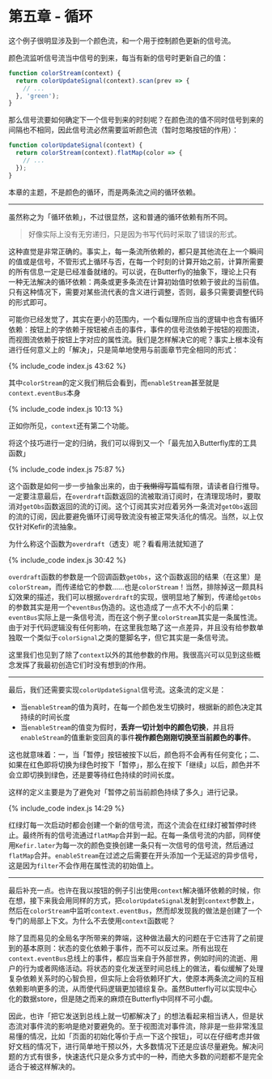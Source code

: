 # 第五章 - 循环

<div id="box"></div>

这个例子很明显涉及到一个颜色流，和一个用于控制颜色更新的信号流。

颜色流监听信号流当中信号的到来，每当有新的信号时更新自己的值：

```javascript
function colorStream(context) {
  return colorUpdateSignal(context).scan(prev => {
    // ...
  }, 'green');
}
```

那么信号流要如何确定下一个信号到来的时刻呢？在颜色流的值不同时信号到来的间隔也不相同，因此信号流必然需要监听颜色流（暂时忽略按钮的作用）：

```javascript
function colorUpdateSignal(context) {
  return colorStream(context).flatMap(color => {
    // ...
  });
}
```

本章的主题，不是颜色的循环，而是两条流之间的循环依赖。

----

虽然称之为「循环依赖」，不过很显然，这和普通的循环依赖有所不同。

> 好像实际上没有无穷递归，只是因为书写代码时采取了错误的形式。

这种直觉是非常正确的。事实上，每一条流所依赖的，都只是其他流在上一个瞬间的值或是信号，不管形式上循环与否，在每一个时刻的计算开始之前，计算所需要的所有信息一定是已经准备就绪的。可以说，在Butterfly的抽象下，理论上只有一种无法解决的循环依赖：两条或更多条流在计算初始值时依赖于彼此的当前值。只有这种情况下，需要对某些流代表的含义进行调整，否则，最多只需要调整代码的形式即可。

可能你已经发觉了，其实在更小的范围内，一个看似理所应当的逻辑中也含有循环依赖：按钮上的字依赖于按钮被点击的事件，事件的信号流依赖于按钮的视图流，而视图流依赖于按钮上字对应的属性流。我们是怎样解决它的呢？事实上根本没有进行任何意义上的「解决」，只是简单地使用与前面章节完全相同的形式：

{% include_code index.js 43:62 %}

其中`colorStream`的定义我们稍后会看到，而`enableStream`甚至就是`context.eventBus`本身

{% include_code index.js 10:13 %}

正如你所见，`context`还有第二个功能。

将这个技巧进行一定的归纳，我们可以得到又一个「最先加入Butterfly库的工具函数」

{% include_code index.js 75:87 %}

这个函数是如何一步一步抽象出来的，由于~~我懒得写~~篇幅有限，请读者自行推导。一定要注意最后，在`overdraft`函数返回的流被取消订阅时，在清理现场时，要取消对`getObs`函数返回的流的订阅。这个订阅其实对应着另外一条流对`getObs`返回的流的订阅，因此要避免循环订阅导致流没有被正常失活化的情况。当然，以上仅仅针对Kefir的流抽象。

为什么称这个函数为`overdraft`（透支）呢？看看用法就知道了

{% include_code index.js 30:42 %}

`overdraft`函数的参数是一个回调函数`getObs`，这个函数返回的结果（在这里）是`colorStream`，而传递给它的参数……也是`colorStream`！当然，排除掉这一颇具科幻效果的描述，我们可以根据`overdraft`的实现，很明显地了解到，传递给`getObs`的参数其实是用一个`eventBus`伪造的。这也造成了一点不大不小的后果：`eventBus`实际上是一条信号流，而在这个例子里`colorStream`其实是一条属性流。由于对于代码逻辑没有任何影响，在这里我忽略了这一点差异，并且没有给参数单独取一个类似于`colorSignal`之类的蹩脚名字，但它其实是一条信号流。

这里我们也见到了除了`context`以外的其他参数的作用。我很高兴可以见到这些概念发挥了我最初创造它们时没有想到的作用。

----

最后，我们还需要实现`colorUpdateSignal`信号流。这条流的定义是：
* 当`enableStream`的值为真时，在每一个颜色发生切换时，根据新的颜色决定其持续的时间长度
* 当`enableStream`的值变为假时，**丢弃一切计划中的颜色切换**，并且将`enableStream`的值重新变回真的事件**视作颜色刚刚切换至当前颜色的事件**。

这也就意味着：一，当「暂停」按钮被按下以后，颜色将不会再有任何变化；二、如果在红色即将切换为绿色时按下「暂停」，那么在按下「继续」以后，颜色并不会立即切换到绿色，还是要等待红色持续的时间长度。

这样的定义主要是为了避免对「暂停之前当前颜色持续了多久」进行记录。

{% include_code index.js 14:29 %}

红绿灯每一次启动时都会创建一个新的信号流，而这个流会在红绿灯被暂停时终止。最终所有的信号流通过`flatMap`合并到一起。在每一条信号流的内部，同样使用`Kefir.later`为每一次的颜色变换创建一条只有一次信号的信号流，然后通过`flatMap`合并。`enableStream`在过滤之后需要在开头添加一个无延迟的异步信号，这是因为`filter`不会作用在属性流的初始值上。

----

最后补充一点。也许在我以按钮的例子引出使用`context`解决循环依赖的时候，你在想，接下来我会用同样的方式，把`colorUpdateSignal`发射到`context`参数上，然后在`colorStream`中监听`context.eventBus`，然而却发现我的做法是创建了一个专门的局部上下文。为什么不去使用`context`函数呢？

除了显而易见的全局名字所带来的弊端，这种做法最大的问题在于它违背了之前提到的基本原则：状态的变化依赖于事件，而不可以反过来。所有出现在`context.eventBus`总线上的事件，都应当来自于外部世界，例如时间的流逝、用户的行为或者网络活动。将状态的变化发送至时间总线上的做法，看似缓解了处理复杂依赖关系时的心智负担，但实际上会将依赖环扩大，使原本两条流之间的互相依赖影响更多的流，从而使代码逻辑更加错综复杂。虽然Butterfly可以实现中心化的数据store，但是随之而来的麻烦在Butterfly中同样不可小觑。

因此，也许「把它发送到总线上就一切都解决了」的想法看起来相当诱人，但是状态流对事件流的影响是绝对要避免的。至于视图流对事件流，除非是一些非常浅显易懂的情况，比如「页面的初始化等价于点一下这个按钮」，可以在仔细考虑并做好文档的情况下，进行简单地干预以外，大多数情况下还是应该尽量避免。解决问题的方式有很多，快速迭代只是众多方式中的一种，而绝大多数的问题都不是完全适合于被这样解决的。
